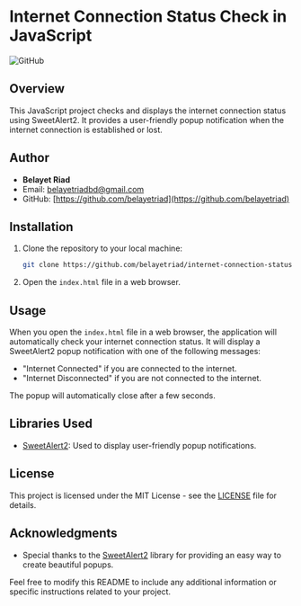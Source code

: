 
# Internet Connection Status Check in JavaScript

![GitHub](https://img.shields.io/github/license/belayetriad/internet-connection-status-check-in-js)

## Overview

This JavaScript project checks and displays the internet connection status using SweetAlert2. It provides a user-friendly popup notification when the internet connection is established or lost.

## Author

- **Belayet Riad**
- Email: [belayetriadbd@gmail.com](mailto:belayetriadbd@gmail.com)
- GitHub: [https://github.com/belayetriad](https://github.com/belayetriad)

## Installation

1. Clone the repository to your local machine:

   ```bash
   git clone https://github.com/belayetriad/internet-connection-status-check-in-js.git
   ```
 

2. Open the `index.html` file in a web browser.

## Usage

When you open the `index.html` file in a web browser, the application will automatically check your internet connection status. It will display a SweetAlert2 popup notification with one of the following messages:

- "Internet Connected" if you are connected to the internet.
- "Internet Disconnected" if you are not connected to the internet.

The popup will automatically close after a few seconds.

## Libraries Used

- [SweetAlert2](https://sweetalert2.github.io/): Used to display user-friendly popup notifications.

## License

This project is licensed under the MIT License - see the [LICENSE](LICENSE) file for details.

## Acknowledgments

- Special thanks to the [SweetAlert2](https://sweetalert2.github.io/) library for providing an easy way to create beautiful popups.

Feel free to modify this README to include any additional information or specific instructions related to your project.
